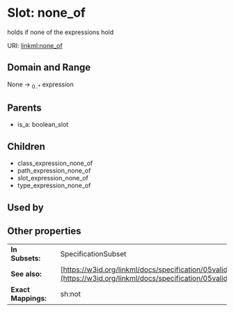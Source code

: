 
# Slot: none_of


holds if none of the expressions hold

URI: [linkml:none_of](https://w3id.org/linkml/none_of)


## Domain and Range

None &#8594;  <sub>0..\*</sub> expression

## Parents

 *  is_a: boolean_slot

## Children

 *  class_expression_none_of
 *  path_expression_none_of
 *  slot_expression_none_of
 *  type_expression_none_of

## Used by


## Other properties

|  |  |  |
| --- | --- | --- |
| **In Subsets:** | | SpecificationSubset |
| **See also:** | | [https://w3id.org/linkml/docs/specification/05validation/#rules](https://w3id.org/linkml/docs/specification/05validation/#rules) |
| **Exact Mappings:** | | sh:not |

